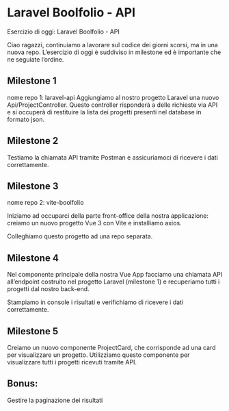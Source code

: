 # Laravel Boolfolio - API

Esercizio di oggi: Laravel Boolfolio - API

Ciao ragazzi,
continuiamo a lavorare sul codice dei giorni scorsi, ma in una nuova repo.
L’esercizio di oggi è suddiviso in milestone ed è importante che ne seguiate l’ordine.

## Milestone 1
nome repo 1: laravel-api
Aggiungiamo al nostro progetto Laravel una nuovo Api/ProjectController. Questo controller risponderà a delle richieste via API e si occuperà di restituire la lista dei progetti presenti nel database in formato json.
## Milestone 2
Testiamo la chiamata API tramite Postman e assicuriamoci di ricevere i dati correttamente.
## Milestone 3
nome repo 2: vite-boolfolio

Iniziamo ad occuparci della parte front-office della nostra applicazione: creiamo un nuovo progetto Vue 3 con Vite e installiamo axios.

Colleghiamo questo progetto ad una repo separata.
## Milestone 4
Nel componente principale della nostra Vue App facciamo una chiamata API all’endpoint costruito nel progetto Laravel (milestone 1) e recuperiamo tutti i progetti dal nostro back-end.

Stampiamo in console i risultati e verifichiamo di ricevere i dati correttamente.
## Milestone 5
Creiamo un nuovo componente ProjectCard, che corrisponde ad una card per visualizzare un progetto. 
Utilizziamo questo componente per visualizzare tutti i progetti ricevuti tramite API.
## Bonus:
Gestire la paginazione dei risultati